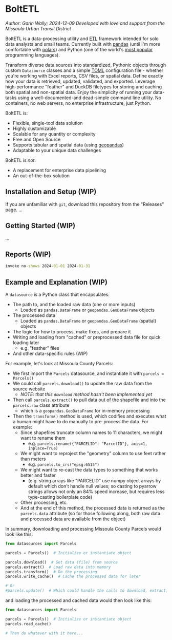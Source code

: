 # BoltETL
_Author: Garin Wally; 2024-12-09_
_Developed with love and support from the Missoula Urban Transit District_

BoltETL is a data-processing utility and [ETL](https://en.wikipedia.org/wiki/Extract,_transform,_load) framework intended for solo data analysts and small teams. Currently built with [pandas](https://pandas.pydata.org/) (until I'm more comfortable with [polars](https://pola.rs/)) and Python (one of the world's [most popular](https://spectrum.ieee.org/top-programming-languages-2024) programming languages).

Transform diverse data sources into standardized, Pythonic objects through custom `Datasource` classes and a simple [TOML](https://toml.io/en/) configuration file - whether you're working with Excel reports, CSV files, or spatial data. Define exactly how your data is retrieved, updated, validated, and exported. Leverage high-performance "feather" and DuckDB filetypes for storing and caching both spatial and non-spatial data. Enjoy the simplicity of running your data-tasks using a well-documented-and dead-simple command line utility. No containers, no web servers, no enterprise infrastructure, just Python.

BoltETL is:
- Flexible, single-tool data solution
- Highly customizable
- Scalable for any quantity or complexity
- Free and Open Source
- Supports tabular and spatial data (using [geopandas](https://geopandas.org/en/stable/getting_started/introduction.html))
- Adaptable to your unique data challenges

BoltETL is _not_:
- A replacement for enterprise data pipelining
- An out-of-the-box solution


## Installation and Setup (WIP)
If you are unfamiliar with `git`, download this repository from the "Releases" page.
...


## Getting Started (WIP)
...


## Reports (WIP)

```cmd
invoke no-shows 2024-01-01 2024-01-31

```


## Example and Explanation (WIP)
A `datasource` is a Python class that encapsulates:
- The path to, and the loaded raw data (one or more inputs)
    - Loaded as `pandas.DataFrame` or `geopandas.GeoDataFrame` objects
- The processed data
    - Loaded as `pandas.DataFrame` or `geopandas.GeoDataFrame` (spatial) objects
- The logic for how to process, make fixes, and prepare it
- Writing and loading from "cached" or preprocessed data file for quick loading later
    - e.g. "feather" files
- And other data-specific rules (WIP)

For example, let's look at Missoula County Parcels:
- We first import the `Parcels` datasource, and instantiate it with `parcels = Parcels()`
- We could call `parcels.download()` to update the raw data from the source website
    - _NOTE: that this `download` method hasn't been implemented yet_
- Then call `parcels.extract()` to pull data out of the shapefile and into the `parcels.raw` class attribute
    - which is a `geopandas.GeoDataFrame` for in-memory processing
- Then the `transform()` method is used, which codifies and executes what a human might have to do manually to pre-process the data. For example:
    - Since shapefiles truncate column names to 11 characters, we might want to rename them
        - e.g. `parcels.rename({"PARCELID": "ParcelID"}, axis=1, inplace=True)`
    - We might want to reproject the "geometry" column to use feet rather than meters
        - e.g. `parcels.to_crs("epsg:6515")`
    - We might want to re-cast the data types to something that works better and faster
        - (e.g. string arrays like "PARCELID" use numpy object arrays by default which don't handle null values; so casting to pyarrow strings allows not only an 84% speed increase, but requires less type-casting boilerplate code)
    - Other processing, etc.
    - And at the end of this method, the processed data is returned as the `parcels.data` attribute (so for those following along, both raw data and processed data are available from the object)

In summary, downloading and processing Missoula County Parcels would look like this:

```python
from datasources import Parcels

parcels = Parcels()  # Initialize or instantiate object

parcels.download()  # Get data (file) from source
parcels.extract()  # Load raw data into memory
parcels.transform()  # Do the processing
parcels.write_cache()  # Cache the processed data for later

# Or
#parcels.update()  # Which could handle the calls to download, extract, transform, and cache

```

and loading the processed and cached data would then look like this:

```python
from datasources import Parcels

parcels = Parcels()  # Initialize or instantiate object
parcels.read_cache()

# Then do whatever with it here...

```
